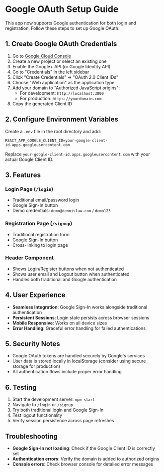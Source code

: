 # Google OAuth Setup Guide

This app now supports Google authentication for both login and registration. Follow these steps to set up Google OAuth:

## 1. Create Google OAuth Credentials

1. Go to [Google Cloud Console](https://console.developers.google.com/)
2. Create a new project or select an existing one
3. Enable the Google+ API (or Google Identity API)
4. Go to "Credentials" in the left sidebar
5. Click "Create Credentials" → "OAuth 2.0 Client IDs"
6. Choose "Web application" as the application type
7. Add your domain to "Authorized JavaScript origins":
   - For development: `http://localhost:3000`
   - For production: `https://yourdomain.com`
8. Copy the generated Client ID

## 2. Configure Environment Variables

Create a `.env` file in the root directory and add:

```env
REACT_APP_GOOGLE_CLIENT_ID=your-google-client-id.apps.googleusercontent.com
```

Replace `your-google-client-id.apps.googleusercontent.com` with your actual Google Client ID.

## 3. Features

### Login Page (`/login`)
- Traditional email/password login
- Google Sign-In button
- Demo credentials: `demo@dennislaw.com` / `demo123`

### Registration Page (`/signup`)
- Traditional registration form
- Google Sign-In button
- Cross-linking to login page

### Header Component
- Shows Login/Register buttons when not authenticated
- Shows user email and Logout button when authenticated
- Handles both traditional and Google authentication

## 4. User Experience

- **Seamless Integration**: Google Sign-In works alongside traditional authentication
- **Persistent Sessions**: Login state persists across browser sessions
- **Mobile Responsive**: Works on all device sizes
- **Error Handling**: Graceful error handling for failed authentications

## 5. Security Notes

- Google OAuth tokens are handled securely by Google's services
- User data is stored locally in localStorage (consider using secure storage for production)
- All authentication flows include proper error handling

## 6. Testing

1. Start the development server: `npm start`
2. Navigate to `/login` or `/signup`
3. Try both traditional login and Google Sign-In
4. Test logout functionality
5. Verify session persistence across page refreshes

## Troubleshooting

- **Google Sign-In not loading**: Check if the Google Client ID is correctly set
- **Authentication errors**: Verify the domain is added to authorized origins
- **Console errors**: Check browser console for detailed error messages

